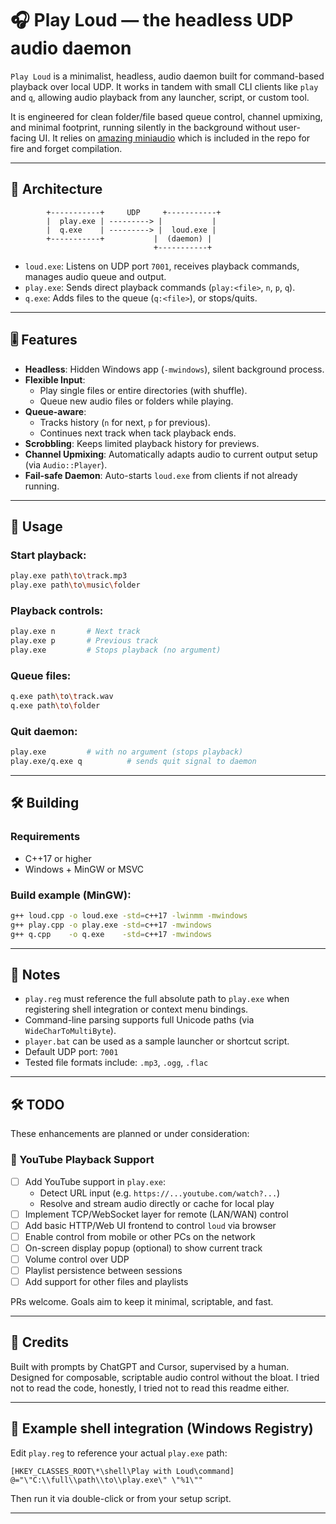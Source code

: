 
# 🎧 Play Loud — the headless UDP audio daemon

`Play Loud` is a minimalist, headless, audio daemon built for command-based playback over local UDP. It works in tandem with small CLI clients like `play` and `q`, allowing audio playback from any launcher, script, or custom tool.

It is engineered for clean folder/file based queue control, channel upmixing, and minimal footprint, running silently in the background without user-facing UI. It relies on [amazing miniaudio](https://github.com/mackron/miniaudio) which is included in the repo for fire and forget compilation.

---

## 🔧 Architecture

```
        +-----------+     UDP     +-----------+
        |  play.exe | ---------> |           |
        |  q.exe    | ---------> |  loud.exe |
        +-----------+           |  (daemon) |
                                +-----------+
```

- `loud.exe`: Listens on UDP port `7001`, receives playback commands, manages audio queue and output.
- `play.exe`: Sends direct playback commands (`play:<file>`, `n`, `p`, `q`).
- `q.exe`: Adds files to the queue (`q:<file>`), or stops/quits.

---

## 🎚️ Features

- **Headless**: Hidden Windows app (`-mwindows`), silent background process.
- **Flexible Input**:
  - Play single files or entire directories (with shuffle).
  - Queue new audio files or folders while playing.
- **Queue-aware**:
  - Tracks history (`n` for next, `p` for previous).
  - Continues next track when tack playback ends.
- **Scrobbling**: Keeps limited playback history for previews.
- **Channel Upmixing**: Automatically adapts audio to current output setup (via `Audio::Player`).
- **Fail-safe Daemon**: Auto-starts `loud.exe` from clients if not already running.

---

## 🚀 Usage

### Start playback:
```bash
play.exe path\to\track.mp3
play.exe path\to\music\folder
```

### Playback controls:
```bash
play.exe n       # Next track
play.exe p       # Previous track
play.exe         # Stops playback (no argument)
```

### Queue files:
```bash
q.exe path\to\track.wav
q.exe path\to\folder
```

### Quit daemon:
```bash
play.exe         # with no argument (stops playback)
play.exe/q.exe q          # sends quit signal to daemon
```

---

## 🛠️ Building

### Requirements
- C++17 or higher
- Windows + MinGW or MSVC

### Build example (MinGW):

```bash
g++ loud.cpp -o loud.exe -std=c++17 -lwinmm -mwindows
g++ play.cpp -o play.exe -std=c++17 -mwindows
g++ q.cpp    -o q.exe    -std=c++17 -mwindows
```

---

## 📝 Notes

- `play.reg` must reference the full absolute path to `play.exe` when registering shell integration or context menu bindings.
- Command-line parsing supports full Unicode paths (via `WideCharToMultiByte`).
- `player.bat` can be used as a sample launcher or shortcut script.
- Default UDP port: `7001`
- Tested file formats include: `.mp3`, `.ogg`, `.flac`

---

## 🛠️ TODO

These enhancements are planned or under consideration:

### 🔗 YouTube Playback Support
- [ ] Add YouTube support in `play.exe`:
  - Detect URL input (e.g. `https://...youtube.com/watch?...`)
  - Resolve and stream audio directly or cache for local play
- [ ] Implement TCP/WebSocket layer for remote (LAN/WAN) control
- [ ] Add basic HTTP/Web UI frontend to control `loud` via browser
- [ ] Enable control from mobile or other PCs on the network
- [ ] On-screen display popup (optional) to show current track
- [ ] Volume control over UDP
- [ ] Playlist persistence between sessions
- [ ] Add support for other files and playlists

PRs welcome. Goals aim to keep it minimal, scriptable, and fast.

---


## 🧠 Credits

Built with prompts by ChatGPT and Cursor, supervised by a human. Designed for composable, scriptable audio control without the bloat. I tried not to read the code, honestly, I tried not to read this readme either.

---

## 📂 Example shell integration (Windows Registry)

Edit `play.reg` to reference your actual `play.exe` path:

```reg
[HKEY_CLASSES_ROOT\*\shell\Play with Loud\command]
@="\"C:\\full\\path\\to\\play.exe\" \"%1\""
```

Then run it via double-click or from your setup script.

---
